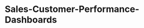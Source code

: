 # Sales-Customer-Performance-Dashboards

[](https://github.com/FA3001/Sales-Customer-Performance-Dashboards/blob/main/Images/Customers%20Dashboard.png)
[](https://github.com/FA3001/Sales-Customer-Performance-Dashboards/blob/main/Images/Sales%20Dashboard.png)
